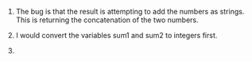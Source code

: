 1. The bug is that the result is attempting to add the numbers as strings. This is returning the concatenation of the two numbers.

2. I would convert the variables sum1 and sum2 to integers first.
3. 